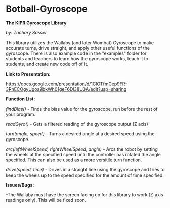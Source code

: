 # Botball-Gyroscope
**The KIPR Gyroscope Library**

*by: Zachary Sasser*

This library utilizes the Wallaby (and later Wombat) Gyroscope to make accurate turns, drive straight, and apply other useful functions of the gyroscope. There is also example code in the "examples" folder for students and teachers to learn how the gyroscope works, teach it to students, and create new code off of it. 

**Link to Presentation:**

https://docs.google.com/presentation/d/1ClOTfmCep9FR-3RnECOgyUgoa9bkWh01geF6Dl38U3A/edit?usp=sharing

**Function List:**

*findBias()* - Finds the bias value for the gyroscope, run before the rest of your program.

*readGyro()* - Gets a filtered reading of the gyroscope output (Z axis)

*turn(angle, speed)* - Turns a desired angle at a desired speed using the gyroscope.

*arc(leftWheelSpeed, rightWheelSpeed, angle)* - Arcs the robot by setting the wheels at the specified speed until the controller has rotated the angle specified. This can also be used as a more versitile turn function.

*drive(speed, time)* - Drives in a straight line using the gyroscope and tries to keep the wheels up to the speed specified for the amount of time specified.

**Issues/Bugs:**

-The Wallaby must have the screen facing up for this library to work (Z-axis readings only). This will be fixed soon.
